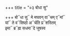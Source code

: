 +++
title = "०३ बोधा सु"

+++
बो᳓धा सु᳓ मे मघवन् वा᳓चम् ए᳓मां᳓  
यां᳓ ते व᳓सिष्ठो अ᳓र्चति प्र᳓शस्तिम्  
इमा᳓ ब्र᳓ह्म सधमा᳓दे जुषस्व